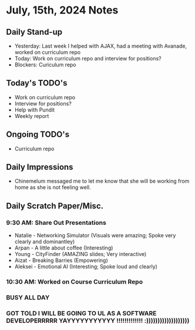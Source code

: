 # July, 15th, 2024 Notes



## Daily Stand-up

* Yesterday: Last week I helped with AJAX, had a meeting with Avanade, worked on curriculum repo
* Today: Work on curriculum repo and interview for positions?
* Blockers: Curiculum repo 

## Today's TODO's
* Work on curriculum repo
* Interview for positions?
* Help with Pundit
* Weekly report

## Ongoing TODO's
* Curriculum repo 



## Daily Impressions
* Chinemelum messaged me to let me know that she will be working from home as she is not feeling well. 



## Daily Scratch Paper/Misc. 
### 9:30 AM: Share Out Presentations 
* Natalie - Networking Simulator (Visuals were amazing; Spoke very clearly and dominantley)
* Arpan - A little about coffee (Interesting)
* Young - CityFinder (AMAZING slides; Very interactive)
* Aizat - Breaking Barries (Empowering)
* Aleksei - Emotional AI (Interesting; Spoke loud and clearly)

### 10:30 AM: Worked on Course Curriculum Repo

### BUSY ALL DAY 

### GOT TOLD I WILL BE GOING TO UL AS A SOFTWARE DEVELOPERRRRR YAYYYYYYYYYYY !!!!!!!!!!!!! :))))))))))))))))))) 
